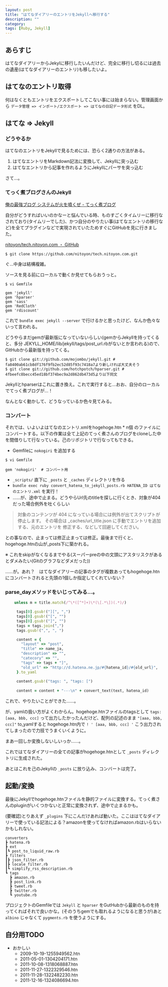 ```yaml
---
layout: post
title: "はてなダイアリーのエントリをJekyllへ移行する"
description: ""
category: 
tags: [Ruby, Jekyll]
---
```


## あらすじ

はてなダイアリーからJekylに移行したいんだけど、完全に移行し切るには過去の遺産(はてなダイアリーのエントリ)も移したいよ。

## はてなのエントリ取得

何はなくともエントリをエクスポートしてこない事には始まらない。管理画面から `データ管理 => インポート/エクスポート => はてなの日記データ形式` をDL。

## はてな => Jekyll

### どうやるか

はてなのエントリをJekyllで見るためには、恐らく2通りの方法がある。

1. はてなエントリをMarkdown記法に変換して、Jekyllに突っ込む
1. はてなエントリから記事を作れるようにJekyllにパーサを突っ込む

さて…。

### てっく煮ブログさんのJekyll

[俺の最強ブログ システムが火を噴くぜ - てっく煮ブログ](http://tech.nitoyon.com/ja/blog/2012/09/20/moved-completed/)

自分がどうすればいいのかなーと悩んでいる時、ものすごくタイムリーに移行なされており(タイムリーでした)、かつ自分のやりたい事(はてなエントリの移行など)を全てプラグインなどで実現されていたためすぐにGitHubを見に行きました。

[nitoyon/tech.nitoyon.com ・ GitHub](https://github.com/nitoyon/tech.nitoyon.com)

```console
$ git clone https://github.com/nitoyon/tech.nitoyon.com.git
```

ぐ…中身は結構複雑。

ソースを見る前にローカルで動くか見せてもらおうっと。

```console
$ vi Gemfile

gem 'jekyll'
gem 'hparser'
gem 'sass'
gem 'RedCloth'
gem 'rdiscount'
```
    
これで `bundle exec jekyll --server` で行けるかと思ったけど、なんか色々ないって言われる。

どうやらまだgemが最新版になっていないらしい(gemからJekyllを持ってくると、多分 JEKYLL_HOME/lib/jekyll/tags/post_url.rbがないとか言われる)ので、GitHubから最新版を持ってくる。

```console
$ git clone git://github.com/mojombo/jekyll.git # fa8400ab61cb8df176f9fb2ec52d85f93c7418a7より新しければ大丈夫そう
$ git clone git://github.com/hotchpotch/hparser.git # 4fbeefc8becc45ed18bf374bec9a2d862db473d5より以下同文
```

Jekyllとhparserはこれに置き換え。これで実行すると…おお、自分のローカルでてっく煮ブログが…！

なんとなく動かして、どうなっているか色々見てみる。

### コンバート

それでは、いよいよはてなのエントリ.xmlをhogehoge.htn * n個 のファイルにコンバートする。以下の作業は全て上記のてっく煮さんのブログをcloneした中を間借りして行なっている。己のリポジトリで行なってもできる。

- Gemfileに `nokogiri` を追加する

```console
$ vi Gemfile

gem 'nokogiri'  # コンバート用
```

- `_scripts/` 直下に `_posts` と `_caches` ディレクトリを作る
- `bundle exec ruby convert_hatena_to_jekyll_posts.rb HATENA_ID はてなのエントリ.xml` を実行！
- ……が、途中で止まる。どうやらUrl先のtitleを探しに行くとき、対象が404だった場合例外を吐くらしい

> 対象のコンテンツが 404 になっている場合には例外が出てスクリプトが停止します。
> その場合は _caches/url_title.json に手動でエントリを追加する、元のエントリを
> 修正する、などして回避してください。

との事なので、止まっては修正止まっては修正。最後まで行くと、hogehoge.htnの山が_posts下に築かれる。

※ これをskipがなくなるまでやる(スーパーpreの中の文頭にアスタリスクがあるとダメみたい(Gitのグラフなどダメだった))

……が。あれ？　はてなダイアリーの記事のタグが複数あってもhogehoge.htnにコンバートされると先頭の1個しか指定してくれていない？

### parse_dayメソッドをいじってみる…。

```ruby
    unless m = title.match(/^\*([^*]+)\*(\[.*\])(.*)/)
```

```ruby
     tags[0].gsub!("][", ",")
     tags[0].gsub!("[", "")
     tags[0].gsub!("]", "")
     tags = tags.join(",")
     tags.gsub!(",", ", ")

     content = {
       "layout" => "post", 
       "title" => name_ja,
       "description" => "",
       "catecory" => "",
       "tags" => tags + "]",
       "old_url" => "http://d.hatena.ne.jp/#{hatena_id}/#{old_url}",
     }.to_yaml
     
     content.gsub!("tags: ", "tags: [")
     
     content = content + "---\n" + convert_text(text, hatena_id)
```

これで、やりたいことができた……。

が、yamlの扱い方がよくわからん。hogehoge.htnファイルのtagsとして `tags: [aaa, bbb, ccc]` って出力したかったんだけど、配列の記述のまま `"[aaa, bbb, ccc]"` to_yamlすると hogehoge.htn内で `! ' [aaa, bbb, ccc] '` こう出力されてしまったので力技でうまくいくように。

まあ一回しか変換しないしいっか……。

これではてなダイアリーの全ての記事がhogehoge.htnとして `_posts` ディレクトリに生成された。

あとはこれを己のJekyllの `_posts` に放り込み、コンバートは完了。

## 起動/変換

最後にJekyllでhogehoge.htnファイルを静的ファイルに変換する。てっく煮さんのpluginがいくつかないと正常に変換されず、途中で止まるかも。

(要確認)とりあえず `_plugins` 下にこんだけあれば動いた。ここははてなダイアリーで使っている記法による？amazonを使ってなければamazon.rbはいらないかもしれない。

    converters
    ┣ hatena.rb
    ┣ ext
    ┃┗ post_to_liquid_raw.rb
    ┣ filters
    ┃┣ json_filter.rb
    ┃┣ locale_filter.rb
    ┃┗ simplify_rss_description.rb
    ┗ tags
      ┣ amazon.rb
      ┣ post_link.rb
      ┣ tweet.rb
      ┣ twitter.rb
      ┗ youtube.rb

プロジェクトのGemfileでは `Jekyll` と `hparser` をGutHubから最新のものを持ってくればそれで良いかな。(そのうちgemでも取れるようになると思うが)あと `albino` じゃなくて `pygments.rb` を使うようにする。

## 自分用TODO

- おかしい
  - 2009-10-19-1255949562.htn
  - 2011-05-01-1304204171.htn
  - 2011-10-08-1318068887.htn
  - 2011-11-27-1322329546.htn
  - 2011-11-28-1322482230.htn
  - 2011-12-16-1324086694.htn
